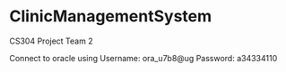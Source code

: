 # ClinicManagementSystem
CS304 Project Team 2

Connect to oracle using
Username: ora_u7b8@ug
Password: a34334110
